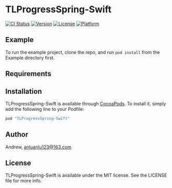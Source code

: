 # TLProgressSpring-Swift

[![CI Status](http://img.shields.io/travis/Andrew/TLProgressSpring-Swift.svg?style=flat)](https://travis-ci.org/Andrew/TLProgressSpring-Swift)
[![Version](https://img.shields.io/cocoapods/v/TLProgressSpring-Swift.svg?style=flat)](http://cocoapods.org/pods/TLProgressSpring-Swift)
[![License](https://img.shields.io/cocoapods/l/TLProgressSpring-Swift.svg?style=flat)](http://cocoapods.org/pods/TLProgressSpring-Swift)
[![Platform](https://img.shields.io/cocoapods/p/TLProgressSpring-Swift.svg?style=flat)](http://cocoapods.org/pods/TLProgressSpring-Swift)

## Example

To run the example project, clone the repo, and run `pod install` from the Example directory first.

## Requirements

## Installation

TLProgressSpring-Swift is available through [CocoaPods](http://cocoapods.org). To install
it, simply add the following line to your Podfile:

```ruby
pod "TLProgressSpring-Swift"
```

## Author

Andrew, anluanlu123@163.com

## License

TLProgressSpring-Swift is available under the MIT license. See the LICENSE file for more info.

